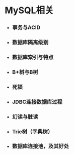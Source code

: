 # MySQL相关

* ### 事务与ACID
* ### 数据库隔离级别
* ### 数据库索引与特点
* ### B+树与B树
* ### 死锁
* ### JDBC连接数据库过程
* ### 幻读与脏读
* ### Trie树（字典树）
* ### 数据库连接池，及其好处



